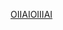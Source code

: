 [OIIAIOIIIAI](https://youtu.be/I68Ehtbu84M)

<!---
mspardinas/mspardinas is a ✨ special ✨ repository because its `README.md` (this file) appears on your GitHub profile.
You can click the Preview link to take a look at your changes.
--->
